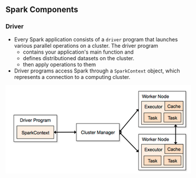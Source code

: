 ## Spark Components

### Driver
- Every Spark application consists of a `driver` program that launches various parallel operations on a cluster. The driver program
  - contains your application's main function and 
  - defines distributioned datasets on the cluster.
  - then apply operations to them
- Driver programs access Spark through a `SparkContext` object, which represents a connection to a computing cluster.

<img src="../figs/components-dist.PNG" width="600" />


